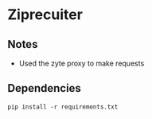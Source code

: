 # Ziprecuiter

## Notes
* Used the zyte proxy to make requests


## Dependencies

    pip install -r requirements.txt